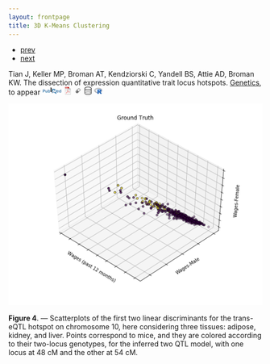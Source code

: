 ```yaml
---
layout: frontpage
title: 3D K-Means Clustering
---
```


<div class="navbar">
  <div class="navbar-inner">
      <ul class="nav">
          <li><a href="2d_kmeans_num.html">prev</a></li>
          <li><a href="samplemixups_fig7.html">next</a></li>
      </ul>
  </div>
</div>

Tian J, Keller MP, Broman AT, Kendziorski C, Yandell BS, Attie AD,
Broman KW. The dissection of expression quantitative trait locus
hotspots. [Genetics](http://genetics.org), to appear
[![Abstract](../icons16/pubmed-icon.png)](http://arxiv.org/abs/1510.02863)
[![pdf](../icons16/pdf-icon.png)](http://www.biostat.wisc.edu/~kbroman/publications/transbandpaper_wsupp.pdf)
[![supplement](../icons16/supp-icon.png)](http://www.biostat.wisc.edu/~kbroman/publications/transbandpaper_FileS1.pdf)
[![data](../icons16/data-icon.png)](http://bit.ly/B6BTBR)
[![qtlpvl software](../icons16/R-icon.png)](https://github.com/jianan/qtlpvl)


![3D K-Means Clustering](../../assets/ALS_pics/3d_kmeans_pay.png)

**Figure 4**. &mdash; Scatterplots of the first two linear
discriminants for the trans-eQTL hotspot on chromosome 10, here
considering three tissues: adipose, kidney, and liver. Points
correspond to mice, and they are colored according to their two-locus
genotypes, for the inferred two QTL model, with one locus at 48 cM and
the other at 54 cM.

